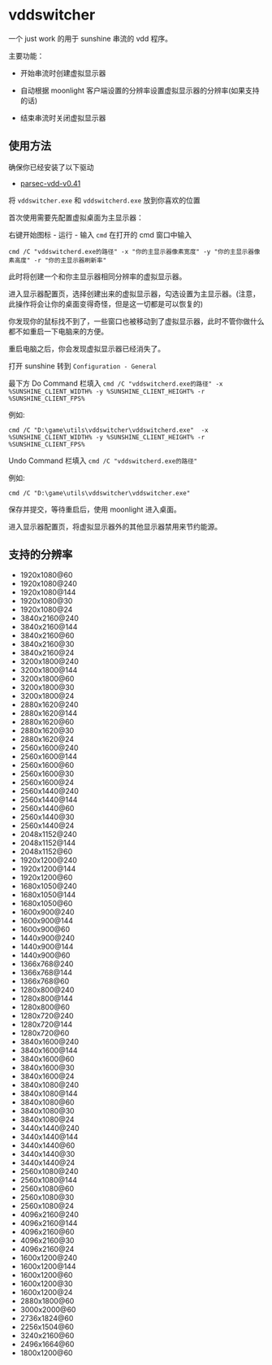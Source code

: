# vddswitcher

一个 just work 的用于 sunshine 串流的 vdd 程序。

主要功能：

- 开始串流时创建虚拟显示器

- 自动根据 moonlight 客户端设置的分辨率设置虚拟显示器的分辨率(如果支持的话)

- 结束串流时关闭虚拟显示器

## 使用方法

确保你已经安装了以下驱动

- [parsec-vdd-v0.41](https://builds.parsec.app/vdd/parsec-vdd-0.41.0.0.exe) 

将 `vddswitcher.exe` 和 `vddswitcherd.exe` 放到你喜欢的位置

首次使用需要先配置虚拟桌面为主显示器：

右键开始图标 - 运行 - 输入 `cmd`
在打开的 cmd 窗口中输入 

`cmd /C "vddswitcherd.exe的路径" -x "你的主显示器像素宽度" -y "你的主显示器像素高度" -r "你的主显示器刷新率"`

此时将创建一个和你主显示器相同分辨率的虚拟显示器。

进入显示器配置页，选择创建出来的虚拟显示器，勾选设置为主显示器。(注意，此操作将会让你的桌面变得奇怪，但是这一切都是可以恢复的)

你发现你的鼠标找不到了，一些窗口也被移动到了虚拟显示器，此时不管你做什么都不如重启一下电脑来的方便。

重启电脑之后，你会发现虚拟显示器已经消失了。

打开 sunshine 转到 `Configuration - General` 

最下方 Do Command 栏填入 `cmd /C "vddswitcherd.exe的路径" -x %SUNSHINE_CLIENT_WIDTH% -y %SUNSHINE_CLIENT_HEIGHT% -r %SUNSHINE_CLIENT_FPS%`

例如:

`cmd /C "D:\game\utils\vddswitcher\vddswitcherd.exe"  -x %SUNSHINE_CLIENT_WIDTH% -y %SUNSHINE_CLIENT_HEIGHT% -r %SUNSHINE_CLIENT_FPS%`

Undo Command 栏填入 `cmd /C "vddswitcherd.exe的路径"`

例如:

`cmd /C "D:\game\utils\vddswitcher\vddswitcher.exe"`

保存并提交，等待重启后，使用 moonlight 进入桌面。

进入显示器配置页，将虚拟显示器外的其他显示器禁用来节约能源。

## 支持的分辨率

- 1920x1080@60
- 1920x1080@240
- 1920x1080@144
- 1920x1080@30
- 1920x1080@24
- 3840x2160@240
- 3840x2160@144
- 3840x2160@60
- 3840x2160@30
- 3840x2160@24
- 3200x1800@240
- 3200x1800@144
- 3200x1800@60
- 3200x1800@30
- 3200x1800@24
- 2880x1620@240
- 2880x1620@144
- 2880x1620@60
- 2880x1620@30
- 2880x1620@24
- 2560x1600@240
- 2560x1600@144
- 2560x1600@60
- 2560x1600@30
- 2560x1600@24
- 2560x1440@240
- 2560x1440@144
- 2560x1440@60
- 2560x1440@30
- 2560x1440@24
- 2048x1152@240
- 2048x1152@144
- 2048x1152@60
- 1920x1200@240
- 1920x1200@144
- 1920x1200@60
- 1680x1050@240
- 1680x1050@144
- 1680x1050@60
- 1600x900@240
- 1600x900@144
- 1600x900@60
- 1440x900@240
- 1440x900@144
- 1440x900@60
- 1366x768@240
- 1366x768@144
- 1366x768@60
- 1280x800@240
- 1280x800@144
- 1280x800@60
- 1280x720@240
- 1280x720@144
- 1280x720@60
- 3840x1600@240
- 3840x1600@144
- 3840x1600@60
- 3840x1600@30
- 3840x1600@24
- 3840x1080@240
- 3840x1080@144
- 3840x1080@60
- 3840x1080@30
- 3840x1080@24
- 3440x1440@240
- 3440x1440@144
- 3440x1440@60
- 3440x1440@30
- 3440x1440@24
- 2560x1080@240
- 2560x1080@144
- 2560x1080@60
- 2560x1080@30
- 2560x1080@24
- 4096x2160@240
- 4096x2160@144
- 4096x2160@60
- 4096x2160@30
- 4096x2160@24
- 1600x1200@240
- 1600x1200@144
- 1600x1200@60
- 1600x1200@30
- 1600x1200@24
- 2880x1800@60
- 3000x2000@60
- 2736x1824@60
- 2256x1504@60
- 3240x2160@60
- 2496x1664@60
- 1800x1200@60
